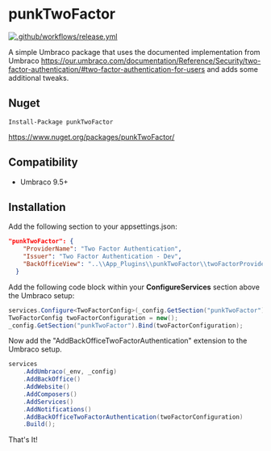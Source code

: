 # punkTwoFactor

[![.github/workflows/release.yml](https://github.com/garpunkal/punkTwoFactor/actions/workflows/release.yml/badge.svg)](https://github.com/garpunkal/punkTwoFactor/actions/workflows/release.yml)

A simple Umbraco package that uses the documented implementation from Umbraco https://our.umbraco.com/documentation/Reference/Security/two-factor-authentication/#two-factor-authentication-for-users and adds some additional tweaks.

## Nuget

```
Install-Package punkTwoFactor
```

https://www.nuget.org/packages/punkTwoFactor/

## Compatibility

- Umbraco 9.5+

## Installation

Add the following section to your appsettings.json:
```json
"punkTwoFactor": {
    "ProviderName": "Two Factor Authentication",
    "Issuer": "Two Factor Authentication - Dev",
    "BackOfficeView": "..\\App_Plugins\\punkTwoFactor\\twoFactorProviderGoogleAuthenticator.html"
  }
```

Add the following code block within your **ConfigureServices** section above the Umbraco setup:
```csharp
services.Configure<TwoFactorConfig>(_config.GetSection("punkTwoFactor"));
TwoFactorConfig twoFactorConfiguration = new();
_config.GetSection("punkTwoFactor").Bind(twoFactorConfiguration);
```

Now add the "AddBackOfficeTwoFactorAuthentication" extension to the Umbraco setup. 

```csharp
services
    .AddUmbraco(_env, _config)
    .AddBackOffice()
    .AddWebsite()
    .AddComposers()
    .AddServices()
    .AddNotifications()               
    .AddBackOfficeTwoFactorAuthentication(twoFactorConfiguration)
    .Build();
```

That's It!